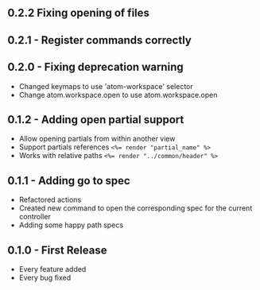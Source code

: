 ## 0.2.2 Fixing opening of files

## 0.2.1 - Register commands correctly

## 0.2.0 - Fixing deprecation warning
* Changed keymaps to use 'atom-workspace' selector
* Change atom.workspace.open to use atom.workspace.open

## 0.1.2 - Adding open partial support
* Allow opening partials from within another view
 * Support partials references `<%= render "partial_name" %>`
 * Works with relative paths `<%= render "../common/header" %>`

## 0.1.1 - Adding go to spec
* Refactored actions
* Created new command to open the corresponding spec for the current controller
* Adding some happy path specs

## 0.1.0 - First Release
* Every feature added
* Every bug fixed
